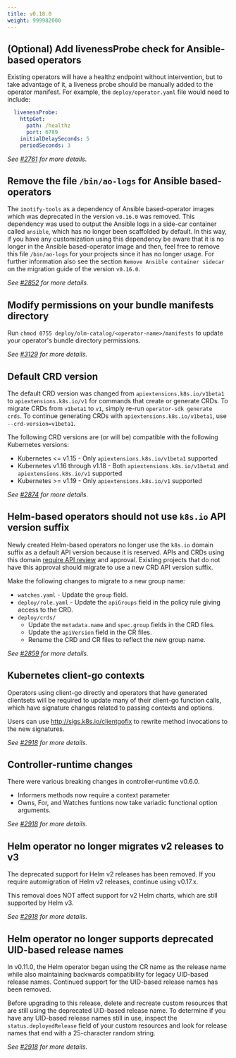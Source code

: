 ```yaml
---
title: v0.18.0
weight: 999982000
---
```


## (Optional) Add livenessProbe check for Ansible-based operators

Existing operators will have a healthz endpoint without intervention, but to take advantage of it, a liveness probe should be manually added to the operator manifest. For example, the `deploy/operator.yaml` file would need to include:
```yaml
  livenessProbe:
    httpGet:
      path: /healthz
      port: 6789
    initialDelaySeconds: 5
    periodSeconds: 3
```

_See [#2761](https://github.com/operator-framework/operator-sdk/pull/2761) for more details._

## Remove the file `/bin/ao-logs` for Ansible based-operators

The `inotify-tools` as a dependency of Ansible based-operator images which was deprecated in the version `v0.16.0` was removed. This dependency was used to output the Ansible logs in a side-car container called `ansible`, which has no longer been scaffolded by default. In this way, if you have any customization using this dependency be aware that it is no longer in the Ansible based-operator image and then, feel free to remove this file `/bin/ao-logs` for your projects since it has no longer usage. For further information also see the section `Remove Ansible container sidecar` on the migration guide of the version `v0.16.0`.

_See [#2852](https://github.com/operator-framework/operator-sdk/pull/2852) for more details._

## Modify permissions on your bundle manifests directory

Run `chmod 0755 deploy/olm-catalog/<operator-name>/manifests` to update your operator's bundle directory permissions.

_See [#3129](https://github.com/operator-framework/operator-sdk/pull/3129) for more details._
## Default CRD version

The default CRD version was changed from `apiextensions.k8s.io/v1beta1`
to `apiextensions.k8s.io/v1` for commands that create or generate
CRDs. To migrate CRDs from `v1beta1` to `v1`, simply re-run
`operator-sdk generate crds`. To continue generating CRDs with
`apiextensions.k8s.io/v1beta1`, use `--crd-version=v1beta1`.

The following CRD versions are (or will be) compatible with the
following Kubernetes versions:

  - Kubernetes <= v1.15 - Only `apiextensions.k8s.io/v1beta1` supported
  - Kubernetes v1.16 through v1.18 - Both `apiextensions.k8s.io/v1beta1`
    and `apiextensions.k8s.io/v1` supported
  - Kubernetes >= v1.19 - Only `apiextensions.k8s.io/v1` supported

_See [#2874](https://github.com/operator-framework/operator-sdk/pull/2874) for more details._

## Helm-based operators should not use `k8s.io` API version suffix

Newly created Helm-based operators no longer use the `k8s.io` domain
suffix as a default API version because it is reserved. APIs and CRDs
using this domain [require API review][api-review] and approval.
Existing projects that do not have this approval should migrate to use
a new CRD API version suffix.

Make the following changes to migrate to a new group name:

  - `watches.yaml` - Update the `group` field.
  - `deploy/role.yaml` - Update the `apiGroups` field in the policy rule giving access to the CRD.
  - `deploy/crds/`
    - Update the `metadata.name` and `spec.group` fields in the CRD files.
    - Update the `apiVersion` field in the CR files.
    - Rename the CRD and CR files to reflect the new group name.

[api-review]: https://github.com/kubernetes/community/blob/81ec4af0ed02b4c5c0917a16563250b2f45250c2/sig-architecture/api-review-process.md#mandatory

_See [#2859](https://github.com/operator-framework/operator-sdk/pull/2859) for more details._

## Kubernetes client-go contexts

Operators using client-go directly and operators
that have generated clientsets will be required to
update many of their client-go function calls, which
have signature changes related to passing contexts
and options.

Users can use http://sigs.k8s.io/clientgofix to 
rewrite method invocations to the new signatures.

_See [#2918](https://github.com/operator-framework/operator-sdk/pull/2918) for more details._

## Controller-runtime changes

There were various breaking changes in controller-runtime
v0.6.0.

  - Informers methods now require a context parameter
  - Owns, For, and Watches funtions now take variadic
    functional option arguments.

_See [#2918](https://github.com/operator-framework/operator-sdk/pull/2918) for more details._

## Helm operator no longer migrates v2 releases to v3

The deprecated support for Helm v2 releases has been removed. If
you require automigration of Helm v2 releases, continue using
v0.17.x.

This removal does NOT affect support for v2 Helm charts, which
are still supported by Helm v3.

_See [#2918](https://github.com/operator-framework/operator-sdk/pull/2918) for more details._

## Helm operator no longer supports deprecated UID-based release names


In v0.11.0, the Helm operator began using the CR name as the release
name while also maintaining backwards compatibility for legacy
UID-based release names. Continued support for the UID-based release
names has been removed.

Before upgrading to this release, delete and recreate custom resources
that are still using the deprecated UID-based release name. To determine
if you have any UID-based release names still in use, inspect the
`status.deployedRelease` field of your custom resources and look for
release names that end with a 25-character random string.

_See [#2918](https://github.com/operator-framework/operator-sdk/pull/2918) for more details._
